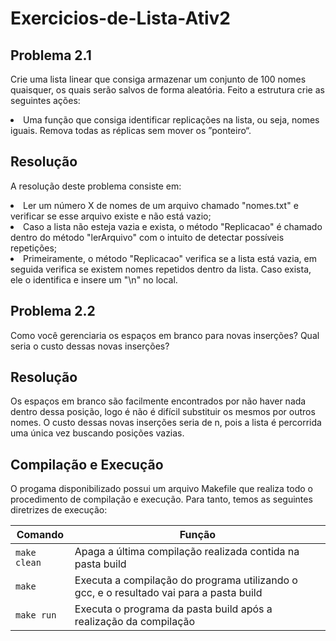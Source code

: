 # Exercicios-de-Lista-Ativ2

<h2>Problema 2.1</h2>

Crie uma lista linear que consiga armazenar um conjunto de 100 nomes quaisquer, os quais serão salvos de forma aleatória. Feito a estrutura crie as seguintes ações:
<li>Uma função que consiga identificar replicações na lista, ou seja, nomes iguais. Remova todas as réplicas sem mover os ”ponteiro“.</li>

<h2>Resolução</h2>

A resolução deste problema consiste em:
<li>Ler um número X de nomes de um arquivo chamado "nomes.txt" e verificar se esse arquivo existe e não está vazio;</li>
<li>Caso a lista não esteja vazia e exista, o método "Replicacao" é chamado dentro do método "lerArquivo" com o intuito de detectar possíveis repetições;</li>
<li>Primeiramente, o método "Replicacao" verifica se a lista está vazia, em seguida verifica se existem nomes repetidos dentro da lista. Caso exista, ele o identifica e insere um "\n" no local.</li>

<h2>Problema 2.2</h2>

Como você gerenciaria os espaços em branco para novas inserções? Qual seria o custo dessas novas inserções?

<h2>Resolução</h2>

Os espaços em branco são facilmente encontrados por não haver nada dentro dessa posição, logo é não é difícil substituir os mesmos por outros nomes. O custo dessas novas inserções seria de n, pois a lista é percorrida uma única vez buscando posições vazias.

<h2>Compilação e Execução</h2>

O progama disponibilizado possui um arquivo Makefile que realiza todo o procedimento de compilação e execução. Para tanto, temos as seguintes diretrizes de execução:


| Comando                |  Função                                                                                           |                     
| -----------------------| ------------------------------------------------------------------------------------------------- |
|  `make clean`          | Apaga a última compilação realizada contida na pasta build                                        |
|  `make`                | Executa a compilação do programa utilizando o gcc, e o resultado vai para a pasta build           |
|  `make run`            | Executa o programa da pasta build após a realização da compilação                                 |
